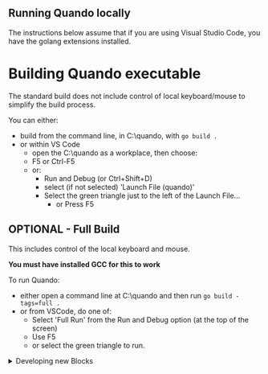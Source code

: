 ## Running Quando locally

The instructions below assume that if you are using Visual Studio Code, you have the golang extensions installed.

# Building Quando executable

The standard build does not include control of local keyboard/mouse to simplify the build process.

You can either:
- build from the command line, in C:\quando, with `go build .`
- or within VS Code
  - open the C:\quando as a workplace, then choose:
  - F5 or Ctrl-F5
  - or:
    - Run and Debug (or Ctrl+Shift+D)
    - select (if not selected) 'Launch File (quando)'
    - Select the green triangle just to the left of the Launch File...
      - or Press F5
  
## OPTIONAL - Full Build

This includes control of the local keyboard and mouse.

**You must have installed GCC for this to work**

To run Quando:
- either open a command line at C:\quando and then run `go build -tags=full .`
- or from VSCode, do one of:
  - Select 'Full Run' from the Run and Debug option (at the top of the screen)
  - Use F5
  - or select the green triangle to run.

<details><summary>
Developing new Blocks
</summary>

An (in progress) guide to [Creating new Blocks](creating_new_blocks.md) is available.

The (in progress) [Manifesto](manifesto.md) is likely to be useful.

</details>